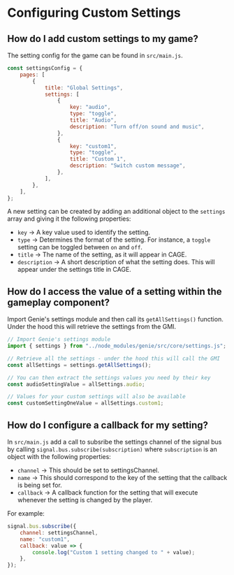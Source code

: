 # Configuring Custom Settings

## How do I add custom settings to my game?

The setting config for the game can be found in `src/main.js`.

```javascript
const settingsConfig = {
    pages: [
        {
            title: "Global Settings",
            settings: [
                {
                    key: "audio",
                    type: "toggle",
                    title: "Audio",
                    description: "Turn off/on sound and music",
                },
                {
                    key: "custom1",
                    type: "toggle",
                    title: "Custom 1",
                    description: "Switch custom message",
                },
            ],
        },
    ],
};
```

A new setting can be created by adding an additional object to the `settings` array and giving it the following properties: 
- `key` -> A key value used to identify the setting. 
- `type` -> Determines the format of the setting. For instance, a `toggle` setting can be toggled between `on` and `off`.
- `title` -> The name of the setting, as it will appear in CAGE.
- `description` -> A short description of what the setting does. This will appear under the settings title in CAGE.

## How do I access the value of a setting within the gameplay component?
Import Genie's settings module and then call its `getAllSettings()` function. Under the hood this will retrieve the settings from the GMI.

```javascript
// Import Genie's settings module
import { settings } from "../node_modules/genie/src/core/settings.js";

// Retrieve all the settings - under the hood this will call the GMI
const allSettings = settings.getAllSettings();

// You can then extract the settings values you need by their key
const audioSettingValue = allSettings.audio;

// Values for your custom settings will also be available
const customSettingOneValue = allSettings.custom1;
```

## How do I configure a callback for my setting?

In `src/main.js` add a call to subsribe the settings channel of the signal bus by calling `signal.bus.subscribe(subscription)` where `subscription` is an object with the following properties:
- `channel` -> This should be set to settingsChannel.  <!-- TODO: This shouldn't really be exposed in this case as all settings should use the settings channel  -->
- `name` -> This should correspond to the key of the setting that the callback is being set for.
- `callback` -> A callback function for the setting that will execute whenever the setting is changed by the player.

For example:

```javascript
signal.bus.subscribe({
    channel: settingsChannel,
    name: "custom1",
    callback: value => {
        console.log("Custom 1 setting changed to " + value);
    },
});
```